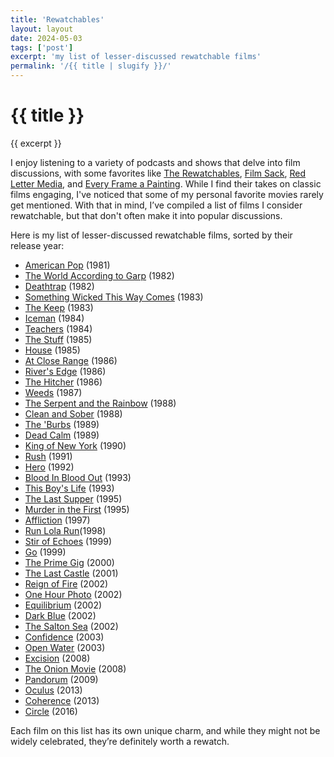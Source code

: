 ```yaml
---
title: 'Rewatchables'
layout: layout
date: 2024-05-03
tags: ['post']
excerpt: 'my list of lesser-discussed rewatchable films'
permalink: '/{{ title | slugify }}/'
---
```


<hgroup>
	<h1>{{ title }}</h1>
	<p>{{ excerpt }}</p>
</hgroup>

I enjoy listening to a variety of podcasts and shows that delve into film discussions, with some favorites like [The Rewatchables](https://www.theringer.com/the-rewatchables), [Film Sack](https://www.frogpants.com/filmsack), [Red Letter Media](https://www.youtube.com/redlettermedia/), and [Every Frame a Painting](https://www.youtube.com/@everyframeapainting). While I find their takes on classic films engaging, I've noticed that some of my personal favorite movies rarely get mentioned. With that in mind, I’ve compiled a list of films I consider rewatchable, but that don't often make it into popular discussions.

Here is my list of lesser-discussed rewatchable films, sorted by their release year:

-   [American Pop](https://www.imdb.com/title/tt0082009/) (1981)
-   [The World According to Garp](https://www.imdb.com/title/tt0084917/) (1982)
-   [Deathtrap](https://www.imdb.com/title/tt0083806/) (1982)
-   [Something Wicked This Way Comes](https://www.imdb.com/title/tt0086336/) (1983)
-   [The Keep](https://www.imdb.com/title/tt0085780/) (1983)
-   [Iceman](https://www.imdb.com/title/tt0087452/) (1984)
-   [Teachers](https://www.imdb.com/title/tt0088242/) (1984)
-   [The Stuff](https://www.imdb.com/title/tt0090094/) (1985)
-   [House](https://www.imdb.com/title/tt0091223/) (1985)
-   [At Close Range](https://www.imdb.com/title/tt0090670/) (1986)
-   [River's Edge](https://www.imdb.com/title/tt0091860/) (1986)
-   [The Hitcher](https://www.imdb.com/title/tt0091209/) (1986)
-   [Weeds](https://www.imdb.com/title/tt0094304/) (1987)
-   [The Serpent and the Rainbow](https://www.imdb.com/title/tt0096071/) (1988)
-   [Clean and Sober](https://www.imdb.com/title/tt0094884/) (1988)
-   [The 'Burbs](https://www.imdb.com/title/tt0096734/) (1989)
-   [Dead Calm](https://www.imdb.com/title/tt0097162/) (1989)
-   [King of New York](https://www.imdb.com/title/tt0099939/) (1990)
-   [Rush](https://www.imdb.com/title/tt0102820/) (1991)
-   [Hero](https://www.imdb.com/title/tt0104412/) (1992)
-   [Blood In Blood Out](https://www.imdb.com/title/tt0106469/) (1993)
-   [This Boy's Life](https://www.imdb.com/title/tt0108330/) (1993)
-   [The Last Supper](https://www.imdb.com/title/tt0113613/) (1995)
-   [Murder in the First](https://www.imdb.com/title/tt0113870/) (1995)
-   [Affliction](https://www.imdb.com/title/tt0118564/) (1997)
-   [Run Lola Run](https://www.imdb.com/title/tt0130827/)(1998)
-   [Stir of Echoes](https://www.imdb.com/title/tt0164181/) (1999)
-   [Go](https://www.imdb.com/title/tt0139239/) (1999)
-   [The Prime Gig](https://www.imdb.com/title/tt0213682/) (2000)
-   [The Last Castle](https://www.imdb.com/title/tt0272020/) (2001)
-   [Reign of Fire](https://www.imdb.com/title/tt0253556/) (2002)
-   [One Hour Photo](https://www.imdb.com/title/tt0265459/) (2002)
-   [Equilibrium](https://www.imdb.com/title/tt0238380/) (2002)
-   [Dark Blue](https://www.imdb.com/title/tt0279331/) (2002)
-   [The Salton Sea](https://www.imdb.com/title/tt0235737) (2002)
-   [Confidence](https://www.imdb.com/title/tt0310910/) (2003)
-   [Open Water](https://www.imdb.com/title/tt0374102/) (2003)
-   [Excision](https://www.imdb.com/title/tt1305669) (2008)
-   [The Onion Movie](https://www.imdb.com/title/tt0392878/) (2008)
-   [Pandorum](https://www.imdb.com/title/tt1188729/) (2009)
-   [Oculus](https://www.imdb.com/title/tt2388715/) (2013)
-   [Coherence](https://www.imdb.com/title/tt2866360/) (2013)
-   [Circle](https://www.imdb.com/title/tt3118452/) (2016)

Each film on this list has its own unique charm, and while they might not be widely celebrated, they’re definitely worth a rewatch.
